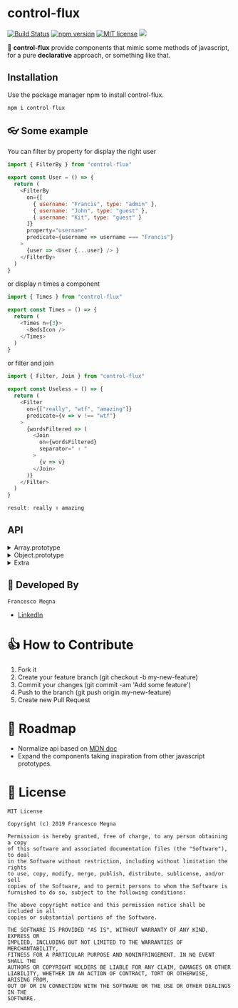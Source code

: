 # control-flux

[![Build Status](https://travis-ci.org/effe-megna/control-flux.svg?branch=master)](https://travis-ci.org/effe-megna/control-flux)
[![npm version](https://badge.fury.io/js/control-flux.svg)](https://www.npmjs.com/package/control-flux)
[![MIT license](http://img.shields.io/badge/license-MIT-brightgreen.svg)](http://opensource.org/licenses/MIT)
<a href="https://twitter.com/intent/tweet?text=A React declarative approach with control-flux, or something like that: https://github.com/effe-megna/control-flux">
        <img src="https://img.shields.io/twitter/url/http/shields.io.svg?style=social"/>
    </a>

🎈 **control-flux** provide components that mimic some methods of javascript, for a pure **declarative** approach, or something like that.

## Installation

Use the package manager npm to install control-flux.

```javascript
npm i control-flux
```

## 👓 Some example

You can filter by property for display the right user
```javascript
import { FilterBy } from "control-flux"

export const User = () => {
  return (
    <FilterBy
      on={[
        { username: "Francis", type: "admin" },
        { username: "John", type: "guest" },
        { username: "Kit", type: "guest" }
      ]}
      property="username"
      predicate={username => username === "Francis"}
    >
      {user => <User {...user} /> }
    </FilterBy>
  )
}
```

or display n times a component
```javascript
import { Times } from "control-flux"

export const Times = () => {
  return (
    <Times n={3}>
      <BedsIcon />
    </Times>
  )
}
```

or filter and join
```javascript
import { Filter, Join } from "control-flux"

export const Useless = () => {
  return (
    <Filter
      on={["really", "wtf", "amazing"]}
      predicate={v => v !== "wtf"}
    >
      {wordsFiltered => (
        <Join
          on={wordsFiltered}
          separator=" ✌️ "
        >
          {v => v}
        </Join>
      )}
    </Filter>
  )
}

result: really ✌️ amazing
```

## API
<details>
<summary>Array.prototype</summary>

- Every
- Filter
- Map
- Some
- Includes
- Sort
- Fill
- Find
- FindIndex
- Join
- Reverse
- Reduce
- ReduceRight

</details>

<details>
<summary>Object.prototype</summary>

- ObjectKeys
- ObjectEntries
</details>

<details>
<summary>Extra</summary>

- FilterBy
- First
- Last
- Times
- If
</details>

## 🚶 Developed By

```
Francesco Megna
```
- [LinkedIn](https://www.linkedin.com/in/francesco-megna-19a266162)

# 👍 How to Contribute
1. Fork it
2. Create your feature branch (git checkout -b my-new-feature)
3. Commit your changes (git commit -am 'Add some feature')
4. Push to the branch (git push origin my-new-feature)
5. Create new Pull Request

# 👷 Roadmap
* Normalize api based on [MDN doc](https://developer.mozilla.org/en-US/docs/Web/JavaScript/Reference/Global_Objects/Array)
* Expand the components taking inspiration from other javascript prototypes.

# 📃 License

    MIT License
    
    Copyright (c) 2019 Francesco Megna
    
    Permission is hereby granted, free of charge, to any person obtaining a copy
    of this software and associated documentation files (the "Software"), to deal
    in the Software without restriction, including without limitation the rights
    to use, copy, modify, merge, publish, distribute, sublicense, and/or sell
    copies of the Software, and to permit persons to whom the Software is
    furnished to do so, subject to the following conditions:
    
    The above copyright notice and this permission notice shall be included in all
    copies or substantial portions of the Software.
    
    THE SOFTWARE IS PROVIDED "AS IS", WITHOUT WARRANTY OF ANY KIND, EXPRESS OR
    IMPLIED, INCLUDING BUT NOT LIMITED TO THE WARRANTIES OF MERCHANTABILITY,
    FITNESS FOR A PARTICULAR PURPOSE AND NONINFRINGEMENT. IN NO EVENT SHALL THE
    AUTHORS OR COPYRIGHT HOLDERS BE LIABLE FOR ANY CLAIM, DAMAGES OR OTHER
    LIABILITY, WHETHER IN AN ACTION OF CONTRACT, TORT OR OTHERWISE, ARISING FROM,
    OUT OF OR IN CONNECTION WITH THE SOFTWARE OR THE USE OR OTHER DEALINGS IN THE
    SOFTWARE.



[build-badge]: https://img.shields.io/travis/user/repo/master.png?style=flat-square
[build]: https://travis-ci.org/user/repo

[npm-badge]: https://img.shields.io/npm/v/npm-package.png?style=flat-square
[npm]: https://www.npmjs.org/package/npm-package

[coveralls-badge]: https://img.shields.io/coveralls/user/repo/master.png?style=flat-square
[coveralls]: https://coveralls.io/github/user/repo
